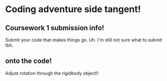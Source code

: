 # Coding adventure side tangent!

## Coursework 1 submission info!
Submit your code that makes things go. Uh. I'm still not sure what to submit tbh.

## onto the code!

Adjust rotation through the rigidbody object!!